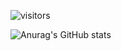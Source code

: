 ![visitors](https://visitor-badge.glitch.me/badge?page_id=page.stephani-sj&right_color=beige)




![Anurag's GitHub stats](https://github-readme-stats.vercel.app/api?username=anuraghazra&theme=graywhite&show_icons=true)
